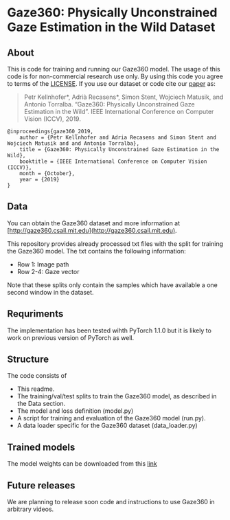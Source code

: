 # Gaze360: Physically Unconstrained Gaze Estimation in the Wild Dataset

## About

This is code for training and running our Gaze360 model. The usage of this code is for non-commercial research use only. By using this code you agree to terms of the [LICENSE](https://github.com/Erkil1452/gaze360/blob/master/LICENSE.md). If you use our dataset or code cite our [paper](x) as:

 > Petr Kellnhofer*, Adrià Recasens*, Simon Stent, Wojciech Matusik, and Antonio Torralba. “Gaze360: Physically Unconstrained Gaze Estimation in the Wild”. IEEE International Conference on Computer Vision (ICCV), 2019.

```
@inproceedings{gaze360_2019,
    author = {Petr Kellnhofer and Adria Recasens and Simon Stent and Wojciech Matusik and and Antonio Torralba},
    title = {Gaze360: Physically Unconstrained Gaze Estimation in the Wild},
    booktitle = {IEEE International Conference on Computer Vision (ICCV)},
    month = {October},
    year = {2019}
}
```

## Data
You can obtain the Gaze360 dataset and more information at [http://gaze360.csail.mit.edu](http://gaze360.csail.mit.edu). 

This repository provides already processed txt files with the split for training the Gaze360 model. The txt contains the following information:
* Row 1: Image path
* Row 2-4: Gaze vector

Note that these splits only contain the samples which have available a one second window in the dataset.

## Requriments
The implementation has been tested wihth PyTorch 1.1.0 but it is likely to work on previous version of PyTorch as well.


## Structure

The code consists of
- This readme.
- The training/val/test splits to train the Gaze360 model, as described in the Data section.
- The model and loss definition (model.py)
- A script for training and evaluation of the Gaze360 model (run.py).
- A data loader specific for the Gaze360 dataset (data_loader.py)

## Trained models

The model weights can be downloaded from this [link](http://gaze360.csail.mit.edu/files/gaze360_model.pth.tar)

## Future releases
We are planning to release soon code and instructions to use Gaze360 in arbitrary videos. 